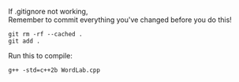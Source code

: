 If .gitignore not working,\
Remember to commit everything you've changed before you do this!
```
git rm -rf --cached .
git add .
```

Run this to compile:
```
g++ -std=c++2b WordLab.cpp
```
